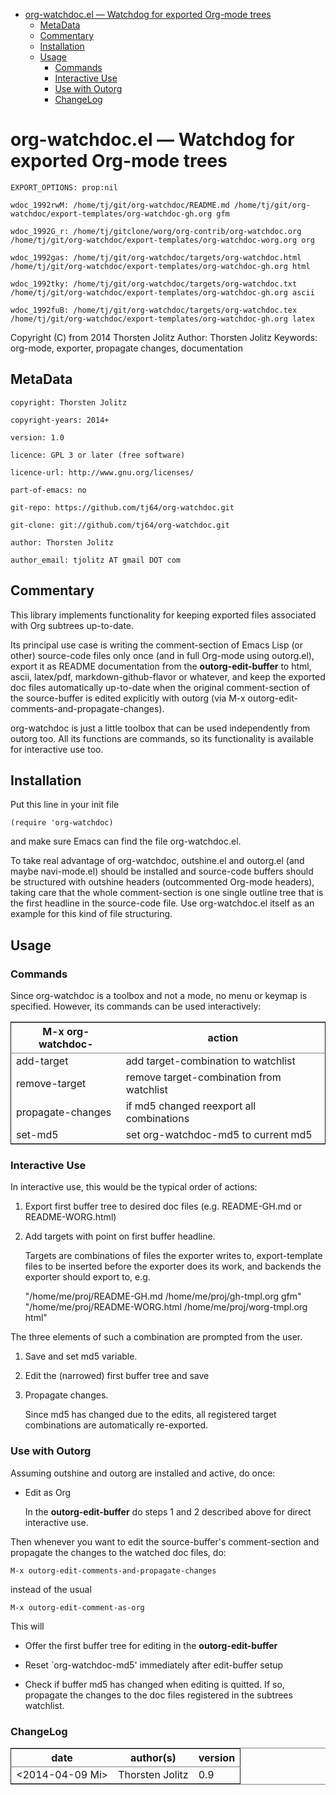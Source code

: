 - [org-watchdoc.el &#x2014; Watchdog for exported Org-mode trees](#org-watchdoc.el-&#x2014;-watchdog-for-exported-org-mode-trees)
  - [MetaData](#metadata)
  - [Commentary](#commentary)
  - [Installation](#installation)
  - [Usage](#usage)
    - [Commands](#commands)
    - [Interactive Use](#interactive-use)
    - [Use with Outorg](#use-with-outorg)
    - [ChangeLog](#changelog)


# org-watchdoc.el &#x2014; Watchdog for exported Org-mode trees

    EXPORT_OPTIONS: prop:nil
    
    wdoc_1992rwM: /home/tj/git/org-watchdoc/README.md /home/tj/git/org-watchdoc/export-templates/org-watchdoc-gh.org gfm
    
    wdoc_1992G_r: /home/tj/gitclone/worg/org-contrib/org-watchdoc.org /home/tj/git/org-watchdoc/export-templates/org-watchdoc-worg.org org
    
    wdoc_1992gas: /home/tj/git/org-watchdoc/targets/org-watchdoc.html /home/tj/git/org-watchdoc/export-templates/org-watchdoc-gh.org html
    
    wdoc_1992tky: /home/tj/git/org-watchdoc/targets/org-watchdoc.txt /home/tj/git/org-watchdoc/export-templates/org-watchdoc-gh.org ascii
    
    wdoc_1992fuB: /home/tj/git/org-watchdoc/targets/org-watchdoc.tex /home/tj/git/org-watchdoc/export-templates/org-watchdoc-gh.org latex

Copyright (C) from 2014 Thorsten Jolitz
Author: Thorsten Jolitz <tjolitz at gmail dot com>
Keywords: org-mode, exporter, propagate changes, documentation

## MetaData

    copyright: Thorsten Jolitz
    
    copyright-years: 2014+
    
    version: 1.0
    
    licence: GPL 3 or later (free software)
    
    licence-url: http://www.gnu.org/licenses/
    
    part-of-emacs: no
    
    git-repo: https://github.com/tj64/org-watchdoc.git
    
    git-clone: git://github.com/tj64/org-watchdoc.git
    
    author: Thorsten Jolitz
    
    author_email: tjolitz AT gmail DOT com

## Commentary

This library implements functionality for keeping exported files
associated with Org subtrees up-to-date.

Its principal use case is writing the comment-section of Emacs
Lisp (or other) source-code files only once (and in full Org-mode
using outorg.el), export it as README documentation from the
**outorg-edit-buffer** to html, ascii, latex/pdf,
markdown-github-flavor or whatever, and keep the exported doc
files automatically up-to-date when the original comment-section
of the source-buffer is edited explicitly with outorg (via M-x
outorg-edit-comments-and-propagate-changes).

org-watchdoc is just a little toolbox that can be used
independently from outorg too. All its functions are commands, so
its functionality is available for interactive use too.

## Installation

Put this line in your init file

```'emacs-lisp
(require 'org-watchdoc)
```

and make sure Emacs can find the file org-watchdoc.el.

To take real advantage of org-watchdoc, outshine.el and outorg.el
(and maybe navi-mode.el) should be installed and source-code
buffers should be structured with outshine headers (outcommented
Org-mode headers), taking care that the whole comment-section is
one single outline tree that is the first headline in the
source-code file. Use org-watchdoc.el itself as an example for
this kind of file structuring.

## Usage

### Commands

Since org-watchdoc is a toolbox and not a mode, no menu or keymap
is specified. However, its commands can be used interactively:

<table border="2" cellspacing="0" cellpadding="6" rules="groups" frame="hsides">


<colgroup>
<col  class="left" />

<col  class="left" />
</colgroup>
<thead>
<tr>
<th scope="col" class="left">M-x org-watchdoc-</th>
<th scope="col" class="left">action</th>
</tr>
</thead>

<tbody>
<tr>
<td class="left">add-target</td>
<td class="left">add target-combination to watchlist</td>
</tr>


<tr>
<td class="left">remove-target</td>
<td class="left">remove target-combination from watchlist</td>
</tr>


<tr>
<td class="left">propagate-changes</td>
<td class="left">if md5 changed reexport all combinations</td>
</tr>


<tr>
<td class="left">set-md5</td>
<td class="left">set org-watchdoc-md5 to current md5</td>
</tr>
</tbody>
</table>

### Interactive Use

In interactive use, this would be the typical order of actions:
1.  Export first buffer tree to desired doc files
    (e.g. README-GH.md or README-WORG.html)

2.  Add targets with point on first buffer headline.
    
    Targets are combinations of files the exporter writes to,
    export-template files to be inserted before the exporter does
    its work, and backends the exporter should export to, e.g.

    "/home/me/proj/README-GH.md /home/me/proj/gh-tmpl.org gfm"
    "/home/me/proj/README-WORG.html /home/me/proj/worg-tmpl.org html"

The three elements of such a combination are prompted from
the user.

1.  Save and set md5 variable.

2.  Edit the (narrowed) first buffer tree and save

3.  Propagate changes.
    
    Since md5 has changed due to the edits, all registered target
    combinations are automatically re-exported.

### Use with Outorg

Assuming outshine and outorg are installed and active, do once:
-   Edit as Org
    
    In the **outorg-edit-buffer** do steps 1 and 2 described above
    for direct interactive use.

Then whenever you want to edit the source-buffer's
comment-section and propagate the changes to the watched doc
files, do:

    M-x outorg-edit-comments-and-propagate-changes

instead of the usual 

    M-x outorg-edit-comment-as-org

This will

-   Offer the first buffer tree for editing in the
    **outorg-edit-buffer**

-   Reset \`org-watchdoc-md5' immediately after edit-buffer setup

-   Check if buffer md5 has changed when editing is quitted. If so,
    propagate the changes to the doc files registered in the subtrees
    watchlist.

### ChangeLog

<table border="2" cellspacing="0" cellpadding="6" rules="groups" frame="hsides">


<colgroup>
<col  class="left" />

<col  class="left" />

<col  class="right" />
</colgroup>
<thead>
<tr>
<th scope="col" class="left">date</th>
<th scope="col" class="left">author(s)</th>
<th scope="col" class="right">version</th>
</tr>
</thead>

<tbody>
<tr>
<td class="left"><span class="timestamp-wrapper"><span class="timestamp">&lt;2014-04-09 Mi&gt;</span></span></td>
<td class="left">Thorsten Jolitz</td>
<td class="right">0.9</td>
</tr>
</tbody>
</table>
